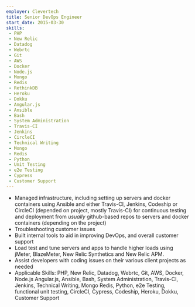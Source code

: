 ```yaml
---
employer: Clevertech
title: Senior DevOps Engineer
start_date: 2015-03-30
skills:
 - PHP
 - New Relic
 - Datadog
 - Webrtc
 - Git
 - AWS
 - Docker
 - Node.js
 - Mongo
 - Redis
 - RethinkDB
 - Heroku
 - Dokku
 - Angular.js
 - Ansible
 - Bash
 - System Administration
 - Travis-CI
 - Jenkins
 - CircleCI
 - Technical Writing
 - Mongo
 - Redis
 - Python
 - Unit Testing
 - e2e Testing
 - Cypress
 - Customer Support
---
```


- Managed infrastructure, including setting up servers and docker containers using Ansible and either Travis-CI, Jenkins, Codeship or CircleCI (depended on project, mostly Travis-CI) for continuous testing and deployment from _usually_ github-based repos to servers and docker containers (depending on the project)
- Troubleshooting customer issues
- Built internal tools to aid in improving DevOps, and overall customer support
- Load test and tune servers and apps to handle higher loads using jMeter, BlazeMeter, New Relic Synthetics and New Relic APM.
- Assist developers with coding issues on their various client projects as needed
- Applicable Skills: PHP, New Relic, Datadog, Webrtc, Git, AWS, Docker, Node.js Angular.js, Ansible, Bash, System Administration, Travis-CI, Jenkins, Technical Writing, Mongo Redis, Python, e2e  Testing, functional unit testing, CircleCI, Cypress, Codeship, Heroku, Dokku, Customer Support
